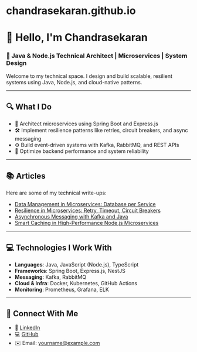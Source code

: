 # chandrasekaran.github.io

# 👋 Hello, I'm Chandrasekaran

### 💼 Java & Node.js Technical Architect | Microservices | System Design

Welcome to my technical space. I design and build scalable, resilient systems using Java, Node.js, and cloud-native patterns.

---

## 🔍 What I Do

- 🔧 Architect microservices using Spring Boot and Express.js
- 🛠 Implement resilience patterns like retries, circuit breakers, and async messaging
- ⚙️ Build event-driven systems with Kafka, RabbitMQ, and REST APIs
- 🚀 Optimize backend performance and system reliability

---

## 📚 Articles

Here are some of my technical write-ups:

- [Data Management in Microservices: Database per Service](https://www.linkedin.com/...)
- [Resilience in Microservices: Retry, Timeout, Circuit Breakers](https://www.linkedin.com/...)
- [Asynchronous Messaging with Kafka and Java](https://www.linkedin.com/...)
- [Smart Caching in High-Performance Node.js Microservices](https://www.linkedin.com/...)

---

## 💻 Technologies I Work With

- **Languages**: Java, JavaScript (Node.js), TypeScript
- **Frameworks**: Spring Boot, Express.js, NestJS
- **Messaging**: Kafka, RabbitMQ
- **Cloud & Infra**: Docker, Kubernetes, GitHub Actions
- **Monitoring**: Prometheus, Grafana, ELK

---

## 🔗 Connect With Me

- 💼 [LinkedIn](https://www.linkedin.com/in/your-profile)
- 💻 [GitHub](https://github.com/yourusername)
- ✉️ Email: yourname@example.com
